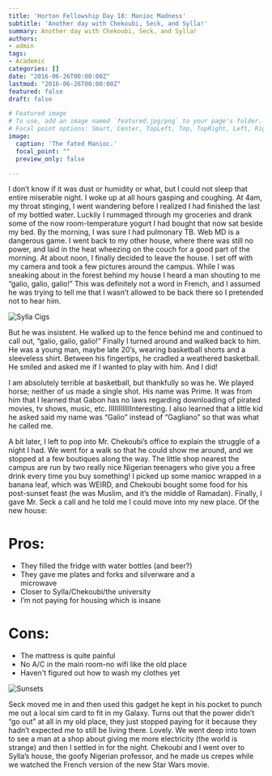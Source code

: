 ```yaml
---
title: 'Horton Fellowship Day 18: Manioc Madness'
subtitle: 'Another day with Chekoubi, Seck, and Sylla!'
summary: Another day with Chekoubi, Seck, and Sylla!
authors:
- admin
tags:
- Academic
categories: []
date: "2016-06-26T00:00:00Z"
lastmod: "2016-06-26T00:00:00Z"
featured: false
draft: false

# Featured image
# To use, add an image named `featured.jpg/png` to your page's folder.
# Focal point options: Smart, Center, TopLeft, Top, TopRight, Left, Right, BottomLeft, Bottom, BottomRight
image:
  caption: 'The fated Manioc.'
  focal_point: ""
  preview_only: false

---
```


I don’t know if it was dust or humidity or what, but I could not sleep that entire miserable night. I woke up at all hours gasping and coughing. At 4am, my throat stinging, I went wandering before I realized I had finished the last of my bottled water. Luckily I rummaged through my groceries and drank some of the now room-temperature yogurt I had bought that now sat beside my bed.
By the morning, I was sure I had pulmonary TB. Web MD is a dangerous game. I went back to my other house, where there was still no power, and laid in the heat wheezing on the couch for a good part of the morning. At about noon, I finally decided to leave the house. I set off with my camera and took a few pictures around the campus. While I was sneaking about in the forest behind my house I heard a man shouting to me “galio, galio, galio!” This was definitely not a word in French, and I assumed he was trying to tell me that I wasn’t allowed to be back there so I pretended not to hear him.

![Sylla Cigs](/img/Recovered_Jun_22_2016_633.JPG)

But he was insistent. He walked up to the fence behind me and continued to call out, “galio, galio, galio!” Finally I turned around and walked back to him. He was a young man, maybe late 20’s, wearing basketball shorts and a sleeveless shirt. Between his fingertips, he cradled a weathered basketball. He smiled and asked me if I wanted to play with him. And I did!

I am absolutely terrible at basketball, but thankfully so was he. We played horse; neither of us made a single shot. His name was Prime. It was from him that I learned that Gabon has no laws regarding downloading of pirated movies, tv shows, music, etc. IIIIIIIIIIIInteresting. I also learned that a little kid he asked said my name was “Galio” instead of “Gagliano” so that was what he called me.

 A bit later, I left to pop into Mr. Chekoubi’s office to explain the struggle of a night I had. We went for a walk so that he could show me around, and we stopped at a few boutiques along the way. The little shop nearest the campus are run by two really nice Nigerian teenagers who give you a free drink every time you buy something! I picked up some manioc wrapped in a banana leaf, which was WEIRD, and Chekoubi bought some food for his post-sunset feast (he was Muslim, and it’s the middle of Ramadan).
Finally, I gave Mr. Seck a call and he told me I could move into my new place. Of the new house:

# Pros:                                                            
* They filled the fridge with water bottles (and beer?)            
* They gave me plates and forks and silverware and a               
microwave                                                         
* Closer to Sylla/Chekoubi/the university
* I’m not paying for housing which is insane                      

# Cons:
* The mattress is quite painful
* No A/C in the main room-no wifi like the old place
* Haven't figured out how to wash my clothes yet

![Sunsets](/img/Recovered_Jun_22_2016_746.JPG)

Seck moved me in and then used this gadget he kept in his pocket to punch me out a local sim card to fit in my Galaxy. Turns out that the power didn’t “go out” at all in my old place, they just stopped paying for it because they hadn’t expected me to still be living there. Lovely. We went deep into town to see a man at a shop about giving me more electricity (the world is strange) and then I settled in for the night. Chekoubi and I went over to Sylla’s house, the goofy Nigerian professor, and he made us crepes while we watched the French version of the new Star Wars movie.

